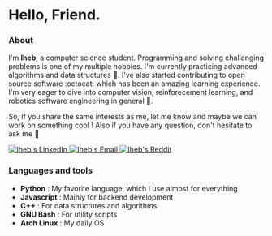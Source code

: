 # Hello, Friend.

### About 

I'm **Iheb**, a computer science student. Programming and solving challenging problems is one of my multiple hobbies.
I'm currently practicing advanced algorithms and data structures :floppy_disk:. I've also started contributing to open source software :octocat: which has been an amazing learning experience.
I'm very eager to dive into computer vision, reinforecement learning, and robotics software engineering in general :robot:.

So, If you share the same interests as me, let me know and maybe we can work on something cool !
Also if you have any question, don't hesitate to ask me :rainbow:

<a href="https://www.linkedin.com/in/iheb-haboubi/">
  <img alt="Iheb's LinkedIn" src="https://img.shields.io/badge/LinkedIn-%230077B5.svg?&style=for-the-badge&logo=linkedin&logoColor=white"/>
</a>

<a href="mailto:iheb.haboubi56@gmail.com">
  <img alt="Iheb's Email" src="https://img.shields.io/badge/Email-%23D14836.svg?&style=for-the-badge&logo=gmail&logoColor=white"/>
</a>
                                                                                                                                                                                  
<a href="https://www.reddit.com/user/iheb-haboubi">
  <img alt="Iheb's Reddit" src="https://img.shields.io/badge/Reddit-%23FF4500.svg?&style=for-the-badge&logo=reddit&logoColor=white"/>
</a>


### Languages and tools

- **Python**     : My favorite language, which I use almost for everything 
- **Javascript** : Mainly for backend development  
- **C++**        : For data structures and algorithms
- **GNU Bash**   : For utility scripts 
- **Arch Linux** : My daily OS 
